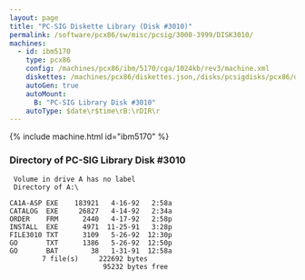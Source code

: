```yaml
---
layout: page
title: "PC-SIG Diskette Library (Disk #3010)"
permalink: /software/pcx86/sw/misc/pcsig/3000-3999/DISK3010/
machines:
  - id: ibm5170
    type: pcx86
    config: /machines/pcx86/ibm/5170/cga/1024kb/rev3/machine.xml
    diskettes: /machines/pcx86/diskettes.json,/disks/pcsigdisks/pcx86/diskettes.json
    autoGen: true
    autoMount:
      B: "PC-SIG Library Disk #3010"
    autoType: $date\r$time\rB:\rDIR\r
---
```


{% include machine.html id="ibm5170" %}

### Directory of PC-SIG Library Disk #3010

     Volume in drive A has no label
     Directory of A:\

    CA1A-ASP EXE    183921   4-16-92   2:58a
    CATALOG  EXE     26827   4-14-92   2:34a
    ORDER    FRM      2440   4-17-92   2:58p
    INSTALL  EXE      4971  11-25-91   3:28p
    FILE3010 TXT      3109   5-26-92  12:30p
    GO       TXT      1386   5-26-92  12:50p
    GO       BAT        38   1-31-91  12:58a
            7 file(s)     222692 bytes
                           95232 bytes free
